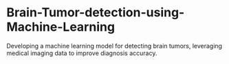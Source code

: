 # Brain-Tumor-detection-using-Machine-Learning
Developing a machine learning model for detecting brain tumors, leveraging medical imaging data to improve diagnosis accuracy.
